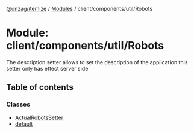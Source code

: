 [@onzag/itemize](../README.md) / [Modules](../modules.md) / client/components/util/Robots

# Module: client/components/util/Robots

The description setter allows to set the description of the application
this setter only has effect server side

## Table of contents

### Classes

- [ActualRobotsSetter](../classes/client_components_util_Robots.ActualRobotsSetter.md)
- [default](../classes/client_components_util_Robots.default.md)
